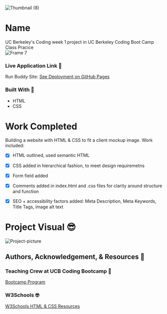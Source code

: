 ![Thumbnail (8)](https://user-images.githubusercontent.com/77648727/108650174-cf206580-7473-11eb-93bb-daa76a1cf9da.png)

  
# Name
UC Berkeley's Coding week 1 project in UC Berkeley Coding Boot Camp Class Pracice      
![Frame 7](https://user-images.githubusercontent.com/77648727/108652405-e877e080-7478-11eb-8849-38aae4056232.png)


### Live Application Link 👀
Run Buddy Site: [See Deployment on GitHub Pages]( https://sarahdurks.github.io/Run-Buddy/)

### Built With 🧰
- HTML
- CSS

# Work Completed
Building a website with HTML & CSS to fit a client mockup image. Work included:

- [x] HTML outlined, used semantic HTML
- [x] CSS added in hierarchical fashion, to meet design requiremetns
- [x] Form field added
- [x] Comments added in index.html and .css files for clarity around structure and function
- [x] SEO + accessibility factors added: Meta Description, Meta Keywords, Title Tags, image alt text


# Project Visual :sunglasses:
![Project-picture](https://user-images.githubusercontent.com/77648727/107858055-eb266600-6de6-11eb-80a7-3dfeeaa5ec4b.png)

## Authors, Acknowledgement, & Resources 🤝

### Teaching Crew at UCB Coding Bootcamp 🎉
[Bootcamp Program](https://bootcamp.berkeley.edu/coding/)

### W3Schools 🤓
[W3Schools HTML & CSS Resources](https://www.w3schools.com/)
